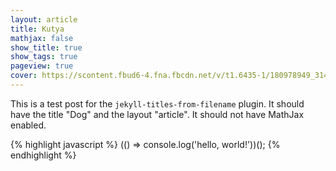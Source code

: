 ```yaml
---
layout: article
title: Kutya
mathjax: false
show_title: true
show_tags: true
pageview: true
cover: https://scontent.fbud6-4.fna.fbcdn.net/v/t1.6435-1/180978949_314228950059549_1005358403722529104_n.jpg?stp=dst-jpg_s480x480&_nc_cat=105&ccb=1-7&_nc_sid=5f2048&_nc_ohc=N4XMOf7Vnf0AX_com5b&_nc_ht=scontent.fbud6-4.fna&oh=00_AfAuy4amYhZgpMC-Kh0KtYIU9kiHqwQZGWQydPD-ESaT5g&oe=661B7408
---
```


This is a test post for the `jekyll-titles-from-filename` plugin. It should have the title "Dog" and the layout "article". It should not have MathJax enabled.

{% highlight javascript %}
(() => console.log('hello, world!'))();
{% endhighlight %}
```